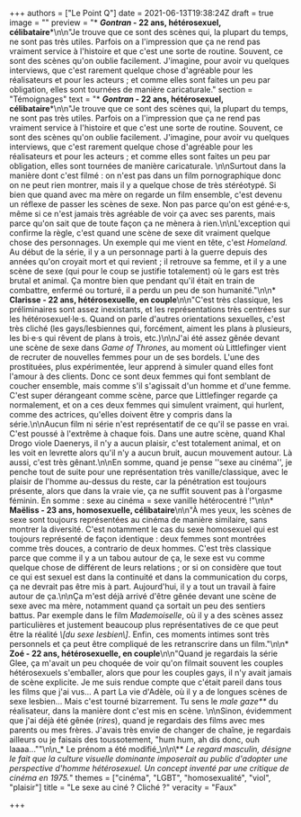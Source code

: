 +++
authors = ["Le Point Q"]
date = 2021-06-13T19:38:24Z
draft = true
image = ""
preview = "* **_Gontran_ - 22 ans, hétérosexuel, célibataire***\n\n\"Je trouve que ce sont des scènes qui, la plupart du temps, ne sont pas très utiles. Parfois on a l'impression que ça ne rend pas vraiment service à l'histoire et que c'est une sorte de routine. Souvent, ce sont des scènes qu'on oublie facilement. J'imagine, pour avoir vu quelques interviews, que c'est rarement quelque chose d'agréable pour les réalisateurs et pour les acteurs ; et comme elles sont faites un peu par obligation, elles sont tournées de manière caricaturale."
section = "Témoignages"
text = "* **_Gontran_ - 22 ans, hétérosexuel, célibataire***\n\n\"Je trouve que ce sont des scènes qui, la plupart du temps, ne sont pas très utiles. Parfois on a l'impression que ça ne rend pas vraiment service à l'histoire et que c'est une sorte de routine. Souvent, ce sont des scènes qu'on oublie facilement. J'imagine, pour avoir vu quelques interviews, que c'est rarement quelque chose d'agréable pour les réalisateurs et pour les acteurs ; et comme elles sont faites un peu par obligation, elles sont tournées de manière caricaturale. \n\nSurtout dans la manière dont c'est filmé : on n'est pas dans un film pornographique donc on ne peut rien montrer, mais il y a quelque chose de très stéréotypé. Si bien que quand avec ma mère on regarde un film ensemble, c'est devenu un réflexe de passer les scènes de sexe. Non pas parce qu'on est géné·e·s, même si ce n'est jamais très agréable de voir ça avec ses parents, mais parce qu'on sait que de toute façon ça ne mènera à rien.\n\nL'exception qui confirme la règle, c'est quand une scène de sexe dit vraiment quelque chose des personnages. Un exemple qui me vient en tête, c'est _Homeland._ Au début de la série, il y a un personnage parti à la guerre depuis des années qu'on croyait mort et qui revient ; il retrouve sa femme, et il y a une scène de sexe (qui pour le coup se justifie totalement) où le gars est très brutal et animal. Ça montre bien que pendant qu'il était en train de combattre, enfermé ou torturé, il a perdu un peu de son humanité.\"\n\n* **Clarisse - 22 ans, hétérosexuelle, en couple**\n\n\"C'est très classique, les préliminaires sont assez inexistants, et les représentations très centrées sur les hétérosexuel·le·s. Quand on parle d'autres orientations sexuelles, c'est très cliché (les gays/lesbiennes qui, forcément, aiment les plans à plusieurs, les bi·e·s qui rêvent de plans à trois, etc.)\n\nJ'ai été assez gênée devant une scène de sexe dans _Game of Thrones_, au moment où Littlefinger vient de recruter de nouvelles femmes pour un de ses bordels. L'une des prostituées, plus expérimentée, leur apprend à simuler quand elles font l'amour à des clients. Donc ce sont deux femmes qui font semblant de coucher ensemble, mais comme s'il s'agissait d'un homme et d'une femme. C'est super dérangeant comme scène, parce que Littlefinger regarde ça normalement, et on a ces deux femmes qui simulent vraiment, qui hurlent, comme des actrices, qu'elles doivent être y compris dans la série.\n\nAucun film ni série n'est représentatif de ce qu'il se passe en vrai. C'est poussé à l'extrême à chaque fois. Dans une autre scène, quand Khal Drogo viole Daenerys, il n'y a aucun plaisir, c'est totalement animal, et on les voit en levrette alors qu'il n'y a aucun bruit, aucun mouvement autour. Là aussi, c'est très gênant.\n\nEn somme, quand je pense ''sexe au cinéma'', je penche tout de suite pour une représentation très vanille/classique, avec le plaisir de l'homme au-dessus du reste, car la pénétration est toujours présente, alors que dans la vraie vie, ça ne suffit souvent pas à l'orgasme féminin. En somme : sexe au cinéma = sexe vanille hétérocentré !\"\n\n* **Maëliss - 23 ans, homosexuelle, célibataire**\n\n\"À mes yeux, les scènes de sexe sont toujours représentées au cinéma de manière similaire, sans montrer la diversité. C'est notamment le cas du sexe homosexuel qui est toujours représenté de façon identique : deux femmes sont montrées comme très douces, a contrario de deux hommes. C'est très classique parce que comme il y a un tabou autour de ça, le sexe est vu comme quelque chose de différent de leurs relations ; or si on considère que tout ce qui est sexuel est dans la continuité et dans la communication du corps, ça ne devrait pas être mis à part. Aujourd'hui, il y a tout un travail à faire autour de ça.\n\nÇa m'est déjà arrivé d'être gênée devant une scène de sexe avec ma mère, notamment quand ça sortait un peu des sentiers battus. Par exemple dans le film _Mademoiselle_, où il y a des scènes assez particulières et justement beaucoup plus représentatives de ce que peut être la réalité _\\[du sexe lesbien\\]_. Enfin, ces moments intimes sont très personnels et ça peut être compliqué de les retranscrire dans un film.\"\n\n* **Zoé - 22 ans, hétérosexuelle, en couple**\n\n\"Quand je regardais la série Glee, ça m'avait un peu choquée de voir qu'on filmait souvent les couples hétérosexuels s'emballer, alors que pour les couples gays, il n'y avait jamais de scène explicite. Je me suis rendue compte que c'était pareil dans tous les films que j'ai vus... A part La vie d'Adèle, où il y a de longues scènes de sexe lesbien... Mais c'est tourné bizarrement. Tu sens le _male gaze**_ du réalisateur, dans la manière dont c'est mis en scène. \n\nSinon, évidemment que j'ai déjà été gênée (_rires_), quand je regardais des films avec mes parents ou mes frères. J'avais très envie de changer de chaîne, je regardais ailleurs ou je faisais des toussotement, \"hum hum, ah dis donc, ouh laaaa...\"\"\n\n_* Le prénom a été modifié_\n\n\\** _Le regard masculin, désigne le fait que la culture visuelle dominante imposerait au public d'adopter une perspective d'homme hétérosexuel. Un concept inventé par une critique de cinéma en 1975._"
themes = ["cinéma", "LGBT", "homosexualité", "viol", "plaisir"]
title = "Le sexe au ciné ? Cliché ?"
veracity = "Faux"

+++
